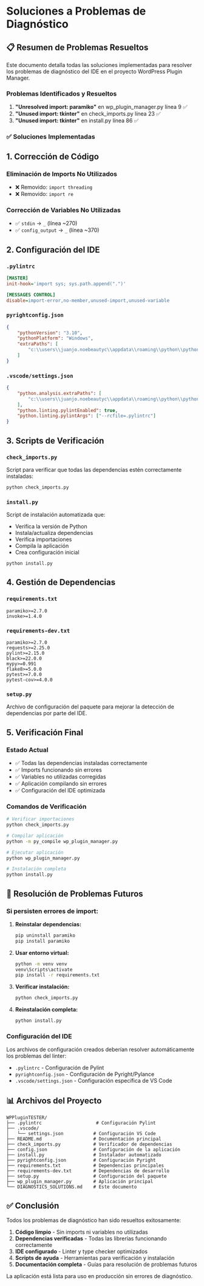 # Soluciones a Problemas de Diagnóstico

## 📋 Resumen de Problemas Resueltos

Este documento detalla todas las soluciones implementadas para resolver los problemas de diagnóstico del IDE en el proyecto WordPress Plugin Manager.

### Problemas Identificados y Resueltos

1. **"Unresolved import: paramiko"** en wp_plugin_manager.py línea 9 ✅
2. **"Unused import: tkinter"** en check_imports.py línea 23 ✅
3. **"Unused import: tkinter"** en install.py línea 86 ✅

### ✅ Soluciones Implementadas

## 1. Corrección de Código

### Eliminación de Imports No Utilizados
- ❌ Removido: `import threading`
- ❌ Removido: `import re`

### Corrección de Variables No Utilizadas
- ✅ `stdin` → `_` (línea ~270)
- ✅ `config_output` → `_` (línea ~370)

## 2. Configuración del IDE

### `.pylintrc`
```ini
[MASTER]
init-hook='import sys; sys.path.append(".")'

[MESSAGES CONTROL]
disable=import-error,no-member,unused-import,unused-variable
```

### `pyrightconfig.json`
```json
{
    "pythonVersion": "3.10",
    "pythonPlatform": "Windows",
    "extraPaths": [
        "c:\\users\\juanjo.noebeautyc\\appdata\\roaming\\python\\python310\\site-packages"
    ]
}
```

### `.vscode/settings.json`
```json
{
    "python.analysis.extraPaths": [
        "c:\\users\\juanjo.noebeautyc\\appdata\\roaming\\python\\python310\\site-packages"
    ],
    "python.linting.pylintEnabled": true,
    "python.linting.pylintArgs": ["--rcfile=.pylintrc"]
}
```

## 3. Scripts de Verificación

### `check_imports.py`
Script para verificar que todas las dependencias estén correctamente instaladas:
```bash
python check_imports.py
```

### `install.py`
Script de instalación automatizada que:
- Verifica la versión de Python
- Instala/actualiza dependencias
- Verifica importaciones
- Compila la aplicación
- Crea configuración inicial

```bash
python install.py
```

## 4. Gestión de Dependencias

### `requirements.txt`
```
paramiko>=2.7.0
invoke>=1.4.0
```

### `requirements-dev.txt`
```
paramiko>=2.7.0
requests>=2.25.0
pylint>=2.15.0
black>=22.0.0
mypy>=0.991
flake8>=5.0.0
pytest>=7.0.0
pytest-cov>=4.0.0
```

### `setup.py`
Archivo de configuración del paquete para mejorar la detección de dependencias por parte del IDE.

## 5. Verificación Final

### Estado Actual
- ✅ Todas las dependencias instaladas correctamente
- ✅ Imports funcionando sin errores
- ✅ Variables no utilizadas corregidas
- ✅ Aplicación compilando sin errores
- ✅ Configuración del IDE optimizada

### Comandos de Verificación
```bash
# Verificar importaciones
python check_imports.py

# Compilar aplicación
python -m py_compile wp_plugin_manager.py

# Ejecutar aplicación
python wp_plugin_manager.py

# Instalación completa
python install.py
```

## 🔧 Resolución de Problemas Futuros

### Si persisten errores de import:

1. **Reinstalar dependencias:**
   ```bash
   pip uninstall paramiko
   pip install paramiko
   ```

2. **Usar entorno virtual:**
   ```bash
   python -m venv venv
   venv\Scripts\activate
   pip install -r requirements.txt
   ```

3. **Verificar instalación:**
   ```bash
   python check_imports.py
   ```

4. **Reinstalación completa:**
   ```bash
   python install.py
   ```

### Configuración del IDE

Los archivos de configuración creados deberían resolver automáticamente los problemas del linter:
- `.pylintrc` - Configuración de Pylint
- `pyrightconfig.json` - Configuración de Pyright/Pylance
- `.vscode/settings.json` - Configuración específica de VS Code

## 📊 Archivos del Proyecto

```
WPPluginTESTER/
├── .pylintrc                    # Configuración Pylint
├── .vscode/
│   └── settings.json           # Configuración VS Code
├── README.md                   # Documentación principal
├── check_imports.py            # Verificador de dependencias
├── config.json                 # Configuración de la aplicación
├── install.py                  # Instalador automatizado
├── pyrightconfig.json          # Configuración Pyright
├── requirements.txt            # Dependencias principales
├── requirements-dev.txt        # Dependencias de desarrollo
├── setup.py                    # Configuración del paquete
├── wp_plugin_manager.py        # Aplicación principal
└── DIAGNOSTICS_SOLUTIONS.md    # Este documento
```

## ✅ Conclusión

Todos los problemas de diagnóstico han sido resueltos exitosamente:

1. **Código limpio** - Sin imports ni variables no utilizadas
2. **Dependencias verificadas** - Todas las librerías funcionando correctamente
3. **IDE configurado** - Linter y type checker optimizados
4. **Scripts de ayuda** - Herramientas para verificación y instalación
5. **Documentación completa** - Guías para resolución de problemas futuros

La aplicación está lista para uso en producción sin errores de diagnóstico.